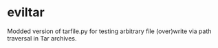 # eviltar
Modded version of tarfile.py for testing arbitrary file (over)write via path traversal in Tar archives.
